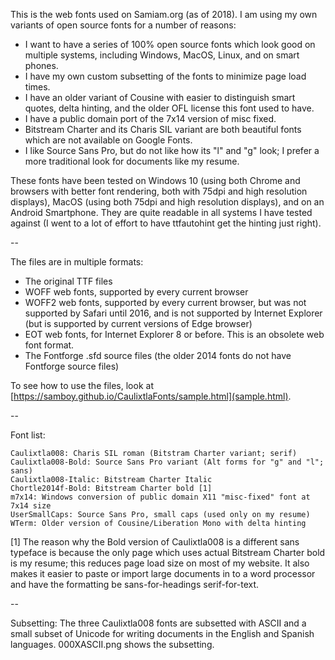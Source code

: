 This is the web fonts used on Samiam.org (as of 2018).  I am using
my own variants of open source fonts for a number of reasons:

* I want to have a series of 100% open source fonts which look good
  on multiple systems, including Windows, MacOS, Linux, and on smart
  phones.
* I have my own custom subsetting of the fonts to minimize page load
  times.
* I have an older variant of Cousine with easier to distinguish smart
  quotes, delta hinting, and the older OFL license this font used to 
  have.
* I have a public domain port of the 7x14 version of misc fixed.
* Bitstream Charter and its Charis SIL variant are both beautiful fonts
  which are not available on Google Fonts.
* I like Source Sans Pro, but do not like how its "l" and "g" look; I
  prefer a more traditional look for documents like my resume. 

These fonts have been tested on Windows 10 (using both Chrome and browsers
with better font rendering, both with 75dpi and high resolution displays),
MacOS (using both 75dpi and high resolution displays), and on an Android
Smartphone.  They are quite readable in all systems I have tested against
(I went to a lot of effort to have ttfautohint get the hinting just
right).

--

The files are in multiple formats:

* The original TTF files
* WOFF web fonts, supported by every current browser
* WOFF2 web fonts, supported by every current browser, but was not supported
  by Safari until 2016, and is not supported by Internet Explorer (but is
  supported by current versions of Edge browser)
* EOT web fonts, for Internet Explorer 8 or before.  This is an obsolete web
  font format.
* The Fontforge .sfd source files (the older 2014 fonts do not have
  Fontforge source files)

To see how to use the files, look at [https://samboy.github.io/CaulixtlaFonts/sample.html](sample.html).

--

Font list:

```
Caulixtla008: Charis SIL roman (Bitstram Charter variant; serif)
Caulixtla008-Bold: Source Sans Pro variant (Alt forms for "g" and "l"; sans)
Caulixtla008-Italic: Bitstream Charter Italic
Chortle2014f-Bold: Bitstream Charter bold [1]
m7x14: Windows conversion of public domain X11 "misc-fixed" font at 7x14 size
UserSmallCaps: Source Sans Pro, small caps (used only on my resume)
WTerm: Older version of Cousine/Liberation Mono with delta hinting
```

[1] The reason why the Bold version of Caulixtla008 is a different sans
    typeface is because the only page which uses actual Bitstream Charter
    bold is my resume; this reduces page load size on most of my website.
    It also makes it easier to paste or import large documents in to a word 
    processor and have the formatting be sans-for-headings serif-for-text.

--

Subsetting: The three Caulixtla008 fonts are subsetted with ASCII and a 
small subset of Unicode for writing documents in the English and Spanish
languages.  000XASCII.png shows the subsetting.

